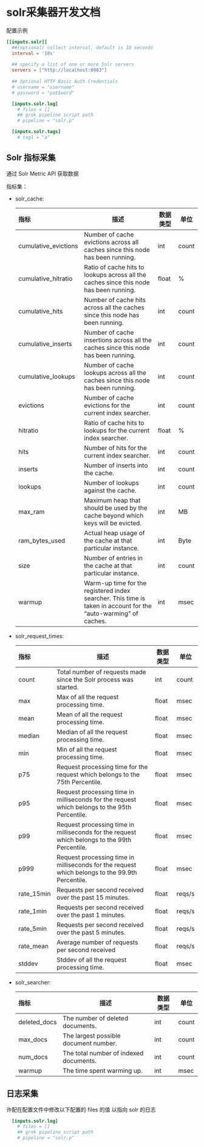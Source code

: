 # solr采集器开发文档

配置示例

```toml
[[inputs.solr]]
  ##(optional) collect interval, default is 10 seconds
  interval = '10s'
 
  ## specify a list of one or more Solr servers
  servers = ["http://localhost:8983"]
  
  ## Optional HTTP Basic Auth Credentials
  # username = "username"
  # password = "pa$$word"

  [inputs.solr.log]
    # files = []
    ## grok pipeline script path
    # pipeline = "solr.p"

  [inputs.solr.tags]
    # tag1 = "a"
```  

## Solr 指标采集

通过 Solr Metric API 获取数据

指标集：

* solr_cache:

  |指标|描述|数据类型|单位|
  |:-- |- |-|-|
  |cumulative_evictions|Number of cache evictions across all caches since this node has been running.|int|count|
  |cumulative_hitratio|Ratio of cache hits to lookups across all the caches since this node has been running.|float|%|
  |cumulative_hits|Number of cache hits across all the caches since this node has been running.|int|count|
  |cumulative_inserts|Number of cache insertions across all the caches since this node has been running.|int|count|
  |cumulative_lookups|Number of cache lookups across all the caches since this node has been running.|int|count|
  |evictions|Number of cache evictions for the current index searcher.|int|count|
  |hitratio|Ratio of cache hits to lookups for the current index searcher.|float|%|
  |hits|Number of hits for the current index searcher.|int|count|
  |inserts|Number of inserts into the cache.|int|count|
  |lookups|Number of lookups against the cache.|int|count|
  |max_ram|Maximum heap that should be used by the cache beyond which keys will be evicted.|int|MB|
  |ram_bytes_used|Actual heap usage of the cache at that particular instance.|int|Byte|
  |size|Number of entries in the cache at that particular instance.|int|count|
  |warmup|Warm-up time for the registered index searcher. This time is taken in account for the “auto-warming” of caches.|int|msec|

* solr_request_times:

  |指标|描述|数据类型|单位|
  |:-- |- |-|-|
  |count|Total number of requests made since the Solr process was started.|int|count|
  |max|Max of all the request processing time.|float|msec|
  |mean|Mean of all the request processing time.|float|msec|
  |median|Median of all the request processing time.|float|msec|
  |min|Min of all the request processing time.|float|msec|
  |p75|Request processing time for the request which belongs to the 75th Percentile.|float|msec|
  |p95|Request processing time in milliseconds for the request which belongs to the 95th Percentile.|float|msec|
  |p99|Request processing time in milliseconds for the request which belongs to the 99th Percentile.|float|msec|
  |p999|Request processing time in milliseconds for the request which belongs to the 99.9th Percentile.|float|msec|
  |rate_15min|Requests per second received over the past 15 minutes.|float|reqs/s|
  |rate_1min|Requests per second received over the past 1 minutes.|float|reqs/s|
  |rate_5min|Requests per second received over the past 5 minutes.|float|reqs/s|
  |rate_mean|Average number of requests per second received|float|reqs/s|
  |stddev|Stddev of all the request processing time.|float|msec|

* solr_searcher:

  |指标|描述|数据类型|单位|
  |:-- |- |-|-|
  |deleted_docs|The number of deleted documents.|int|count|
  |max_docs|The largest possible document number.|int|count|
  |num_docs|The total number of indexed documents.|int|count|
  |warmup|The time spent warming up.|int|msec|

## 日志采集

许配在配置文件中修改以下配置的 files 的值 以指向 solr 的日志

```toml
  [inputs.solr.log]
    # files = []
    ## grok pipeline script path
    # pipeline = "solr.p"
```
